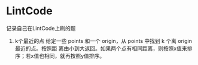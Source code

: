 # LintCode
记录自己在LintCode上刷的题
1. k个最近的点
给定一些 points 和一个 origin，从 points 中找到 k 个离 origin 最近的点。按照距
离由小到大返回。如果两个点有相同距离，则按照x值来排序；若x值也相同，就再按照y值排序。
